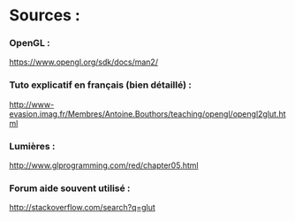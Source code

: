 # Sources :

### OpenGL :
https://www.opengl.org/sdk/docs/man2/

### Tuto explicatif en français (bien détaillé) :
http://www-evasion.imag.fr/Membres/Antoine.Bouthors/teaching/opengl/opengl2glut.html

### Lumières :
http://www.glprogramming.com/red/chapter05.html

### Forum aide souvent utilisé :
http://stackoverflow.com/search?q=glut